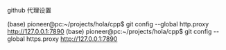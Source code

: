 github 代理设置

(base) pioneer@pc:~/projects/hola/cpp$ git config --global http.proxy http://127.0.0.1:7890
(base) pioneer@pc:~/projects/hola/cpp$ git config --global https.proxy http://127.0.0.1:7890
